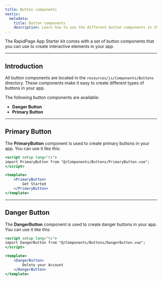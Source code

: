 ```yaml
---
title: Button components
nextjs:
  metadata:
    title: Button components
    description: Learn how to use the different button components in the RapidPage App Starter Kit.
---
```


The RapidPage App Starter kit comes with a set of button components that you can use to create interactive elements in your app.

---

## Introduction

All button components are located in the `resources/js/Components/Buttons` directory. These components make it easy to create different types of buttons in your app.

The following button components are available:
- **Danger Button**
- **Primary Button**

---

## Primary Button

The **PrimaryButton** component is used to create primary buttons in your app. You can use it like this:

```jsx
<script setup lang="ts">
import PrimaryButton from "@/Components/Buttons/PrimaryButton.vue";
</script>

<template>
    <PrimaryButton>
        Get Started
    </PrimaryButton>
</template>
```

---

## Danger Button

The **DangerButton** component is used to create danger buttons in your app. You can use it like this:

```jsx
<script setup lang="ts">
import DangerButton from "@/Components/Buttons/DangerButton.vue";
</script>

<template>
    <DangerButton>
        Delete your Account
    </DangerButton>
</template>

